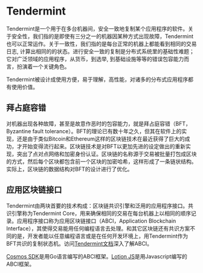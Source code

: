 # Tendermint

Tendermint是一个用于在多台机器间，安全一致地复制某个应用程序的软件。关于安全性，我们指的是即使有三分之一的机器因某种方式出现故障，Tendermint也可以正常运作。关于一致性，我们指的是每台正常的机器上都能看到相同的交易日志, 计算出相同的的状态。进行安全一致的复制是分布式系统里的基础性难题；它对广泛领域的应用程序，从货币，到选举, 到基础设施等等的错误包容能力而言，扮演着一个关键角色。

Tendermint被设计成使用方便，易于理解，高性能，对诸多的分布式应用程序都有使用价值。

## 拜占庭容错
对机器出现各种故障，甚至是故意作恶时的包容能力，就是拜占庭容错（BFT，Byzantine fault tolerance）。BFT的理论已有数十年之久，但其在软件上的实现，还是由于类似Bitcoin和Ethereum这样的区块链技术在最近获得了巨大的成功，才开始变得流行起来。区块链技术是对BFT以更加先进的设定做出的重新实现，突出了点对点网络和加密身份认证。区块链的名称源于交易被批量打包成区块的方式，然后每个区块都包含前一个区块的加密哈希，这样形成了一条链状结构。实际上，区块链的数据结构对BFT的设计进行了优化。

## 应用区块链接口
Tendermint由两块首要的技术构成：区块链共识引擎和泛用的应用程序接口。共识引擎称为Tendermint Core，用来确保相同的交易在每台机器上以相同的顺序记录。应用程序接口称为应用区块链接口（ABCI，Application Blockchain Interface），其使得交易能用任何编程语言去处理。和其它区块链还有共识方案不同的是，开发者能以任意编程语言或是在任何开发环境上，用Tendermint作为BFT共识的复制状态机。访问[Tendermint文档](https://tendermint.com/docs/)深入了解ABCI。

[Cosmos SDK](https://cosmos.network/docs/sdk/overview.html)是用Go语言编写的ABCI框架。[Lotion JS](https://cosmos.network/docs/lotion/overview.html)是用Javascript编写的ABCI框架。